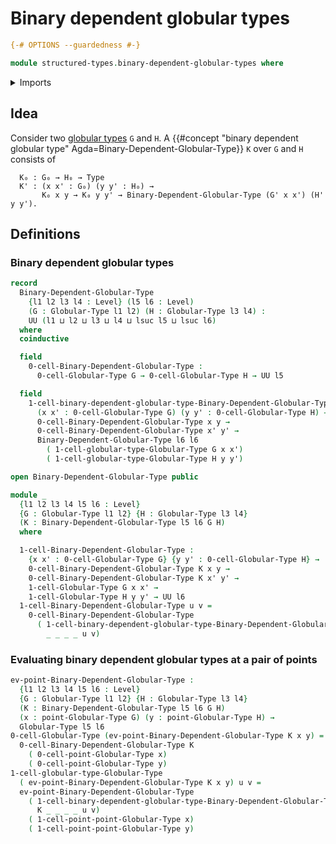# Binary dependent globular types

```agda
{-# OPTIONS --guardedness #-}

module structured-types.binary-dependent-globular-types where
```

<details><summary>Imports</summary>

```agda
open import foundation.universe-levels

open import structured-types.globular-types
open import structured-types.points-globular-types
```

</details>

## Idea

Consider two [globular types](structured-types.globular-types.md) `G` and `H`. A {{#concept "binary dependent globular type" Agda=Binary-Dependent-Globular-Type}} `K` over `G` and `H` consists of

```text
  K₀ : G₀ → H₀ → Type
  K' : (x x' : G₀) (y y' : H₀) →
       K₀ x y → K₀ y y' → Binary-Dependent-Globular-Type (G' x x') (H' y y').
```

## Definitions

### Binary dependent globular types

```agda
record
  Binary-Dependent-Globular-Type
    {l1 l2 l3 l4 : Level} (l5 l6 : Level)
    (G : Globular-Type l1 l2) (H : Globular-Type l3 l4) :
    UU (l1 ⊔ l2 ⊔ l3 ⊔ l4 ⊔ lsuc l5 ⊔ lsuc l6)
  where
  coinductive

  field
    0-cell-Binary-Dependent-Globular-Type :
      0-cell-Globular-Type G → 0-cell-Globular-Type H → UU l5

  field
    1-cell-binary-dependent-globular-type-Binary-Dependent-Globular-Type :
      (x x' : 0-cell-Globular-Type G) (y y' : 0-cell-Globular-Type H) →
      0-cell-Binary-Dependent-Globular-Type x y →
      0-cell-Binary-Dependent-Globular-Type x' y' →
      Binary-Dependent-Globular-Type l6 l6
        ( 1-cell-globular-type-Globular-Type G x x')
        ( 1-cell-globular-type-Globular-Type H y y')

open Binary-Dependent-Globular-Type public

module _
  {l1 l2 l3 l4 l5 l6 : Level}
  {G : Globular-Type l1 l2} {H : Globular-Type l3 l4}
  (K : Binary-Dependent-Globular-Type l5 l6 G H)
  where

  1-cell-Binary-Dependent-Globular-Type :
    {x x' : 0-cell-Globular-Type G} {y y' : 0-cell-Globular-Type H} →
    0-cell-Binary-Dependent-Globular-Type K x y →
    0-cell-Binary-Dependent-Globular-Type K x' y' →
    1-cell-Globular-Type G x x' →
    1-cell-Globular-Type H y y' → UU l6
  1-cell-Binary-Dependent-Globular-Type u v =
    0-cell-Binary-Dependent-Globular-Type
      ( 1-cell-binary-dependent-globular-type-Binary-Dependent-Globular-Type K
        _ _ _ _ u v)
```

### Evaluating binary dependent globular types at a pair of points

```agda
ev-point-Binary-Dependent-Globular-Type :
  {l1 l2 l3 l4 l5 l6 : Level}
  {G : Globular-Type l1 l2} {H : Globular-Type l3 l4}
  (K : Binary-Dependent-Globular-Type l5 l6 G H)
  (x : point-Globular-Type G) (y : point-Globular-Type H) →
  Globular-Type l5 l6
0-cell-Globular-Type (ev-point-Binary-Dependent-Globular-Type K x y) =
  0-cell-Binary-Dependent-Globular-Type K
    ( 0-cell-point-Globular-Type x)
    ( 0-cell-point-Globular-Type y)
1-cell-globular-type-Globular-Type
  ( ev-point-Binary-Dependent-Globular-Type K x y) u v =
  ev-point-Binary-Dependent-Globular-Type
    ( 1-cell-binary-dependent-globular-type-Binary-Dependent-Globular-Type
      K _ _ _ _ u v)
    ( 1-cell-point-point-Globular-Type x)
    ( 1-cell-point-point-Globular-Type y)
```
